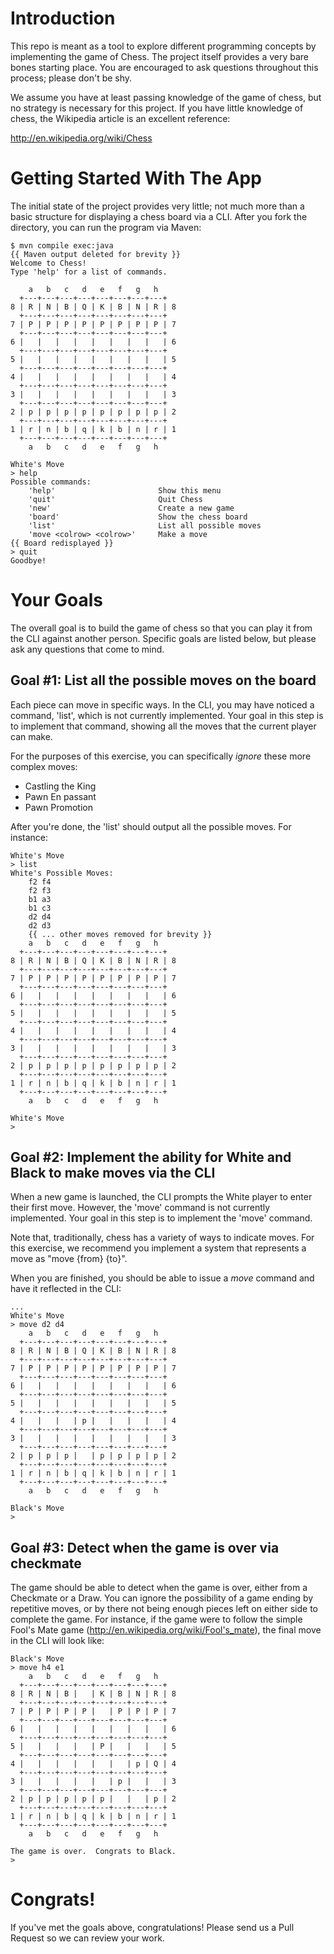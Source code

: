 # Introduction

This repo is meant as a tool to explore different programming concepts by implementing the game of Chess.  The project itself provides a very bare bones starting place.  You are encouraged to ask questions throughout this process; please don't be shy.

We assume you have at least passing knowledge of the game of chess, but no strategy is necessary for this project.  If you have little knowledge of chess, the Wikipedia article is an excellent reference:

http://en.wikipedia.org/wiki/Chess


# Getting Started With The App
The initial state of the project provides very little; not much more than a basic structure for displaying a chess board via a CLI.  After you fork the directory, you can run the program via Maven:

```Shell
$ mvn compile exec:java
{{ Maven output deleted for brevity }}
Welcome to Chess!
Type 'help' for a list of commands.

    a   b   c   d   e   f   g   h  
  +---+---+---+---+---+---+---+---+
8 | R | N | B | Q | K | B | N | R | 8
  +---+---+---+---+---+---+---+---+
7 | P | P | P | P | P | P | P | P | 7
  +---+---+---+---+---+---+---+---+
6 |   |   |   |   |   |   |   |   | 6
  +---+---+---+---+---+---+---+---+
5 |   |   |   |   |   |   |   |   | 5
  +---+---+---+---+---+---+---+---+
4 |   |   |   |   |   |   |   |   | 4
  +---+---+---+---+---+---+---+---+
3 |   |   |   |   |   |   |   |   | 3
  +---+---+---+---+---+---+---+---+
2 | p | p | p | p | p | p | p | p | 2
  +---+---+---+---+---+---+---+---+
1 | r | n | b | q | k | b | n | r | 1
  +---+---+---+---+---+---+---+---+
    a   b   c   d   e   f   g   h  

White's Move
> help
Possible commands:
    'help'                       Show this menu
    'quit'                       Quit Chess
    'new'                        Create a new game
    'board'                      Show the chess board
    'list'                       List all possible moves
    'move <colrow> <colrow>'     Make a move
{{ Board redisplayed }}
> quit
Goodbye!
```

# Your Goals
The overall goal is to build the game of chess so that you can play it from the CLI against another person.  Specific goals are listed below, but please ask any questions that come to mind.

## Goal #1: List all the possible moves on the board
Each piece can move in specific ways.  In the CLI, you may have noticed a command, 'list', which is not currently implemented.  Your goal in this step is to implement that command, showing all the moves that the current player can make.

For the purposes of this exercise, you can specifically *ignore* these more complex moves:
- Castling the King
- Pawn En passant
- Pawn Promotion

After you're done, the 'list' should output all the possible moves.  For instance:

```Shell
White's Move
> list
White's Possible Moves:
    f2 f4
    f2 f3
    b1 a3
    b1 c3
    d2 d4
    d2 d3
    {{ ... other moves removed for brevity }}
    a   b   c   d   e   f   g   h
  +---+---+---+---+---+---+---+---+
8 | R | N | B | Q | K | B | N | R | 8
  +---+---+---+---+---+---+---+---+
7 | P | P | P | P | P | P | P | P | 7
  +---+---+---+---+---+---+---+---+
6 |   |   |   |   |   |   |   |   | 6
  +---+---+---+---+---+---+---+---+
5 |   |   |   |   |   |   |   |   | 5
  +---+---+---+---+---+---+---+---+
4 |   |   |   |   |   |   |   |   | 4
  +---+---+---+---+---+---+---+---+
3 |   |   |   |   |   |   |   |   | 3
  +---+---+---+---+---+---+---+---+
2 | p | p | p | p | p | p | p | p | 2
  +---+---+---+---+---+---+---+---+
1 | r | n | b | q | k | b | n | r | 1
  +---+---+---+---+---+---+---+---+
    a   b   c   d   e   f   g   h

White's Move
>
```

## Goal #2:  Implement the ability for White and Black to make moves via the CLI
When a new game is launched, the CLI prompts the White player to enter their first move.  However, the 'move' command is not currently implemented.  Your goal in this step is to implement the 'move' command.

Note that, traditionally, chess has a variety of ways to indicate moves.  For this exercise, we recommend you implement a system that represents a move as "move {from} {to}".

When you are finished, you should be able to issue a _move_ command and have it reflected in the CLI:

```Shell
...
White's Move
> move d2 d4
    a   b   c   d   e   f   g   h
  +---+---+---+---+---+---+---+---+
8 | R | N | B | Q | K | B | N | R | 8
  +---+---+---+---+---+---+---+---+
7 | P | P | P | P | P | P | P | P | 7
  +---+---+---+---+---+---+---+---+
6 |   |   |   |   |   |   |   |   | 6
  +---+---+---+---+---+---+---+---+
5 |   |   |   |   |   |   |   |   | 5
  +---+---+---+---+---+---+---+---+
4 |   |   |   | p |   |   |   |   | 4
  +---+---+---+---+---+---+---+---+
3 |   |   |   |   |   |   |   |   | 3
  +---+---+---+---+---+---+---+---+
2 | p | p | p |   | p | p | p | p | 2
  +---+---+---+---+---+---+---+---+
1 | r | n | b | q | k | b | n | r | 1
  +---+---+---+---+---+---+---+---+
    a   b   c   d   e   f   g   h

Black's Move
>
```

## Goal #3:  Detect when the game is over via checkmate
The game should be able to detect when the game is over, either from a Checkmate or a Draw.  You can ignore the possibility of a game ending by repetitive moves, or by there not being enough pieces left on either side to complete the game.  For instance, if the game were to follow the simple Fool's Mate game (http://en.wikipedia.org/wiki/Fool's_mate), the final move in the CLI will look like:

```Shell
Black's Move
> move h4 e1
    a   b   c   d   e   f   g   h
  +---+---+---+---+---+---+---+---+
8 | R | N | B |   | K | B | N | R | 8
  +---+---+---+---+---+---+---+---+
7 | P | P | P | P |   | P | P | P | 7
  +---+---+---+---+---+---+---+---+
6 |   |   |   |   |   |   |   |   | 6
  +---+---+---+---+---+---+---+---+
5 |   |   |   |   | P |   |   |   | 5
  +---+---+---+---+---+---+---+---+
4 |   |   |   |   |   |   | p | Q | 4
  +---+---+---+---+---+---+---+---+
3 |   |   |   |   |   | p |   |   | 3
  +---+---+---+---+---+---+---+---+
2 | p | p | p | p | p |   |   | p | 2
  +---+---+---+---+---+---+---+---+
1 | r | n | b | q | k | b | n | r | 1
  +---+---+---+---+---+---+---+---+
    a   b   c   d   e   f   g   h

The game is over.  Congrats to Black.
>
```

# Congrats!
If you've met the goals above, congratulations!  Please send us a Pull Request so we can review your work.

